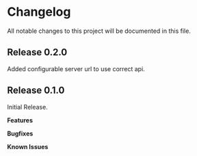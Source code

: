 # Changelog

All notable changes to this project will be documented in this file.

## Release 0.2.0

Added configurable server url to use correct api.

## Release 0.1.0

Initial Release.

**Features**

**Bugfixes**

**Known Issues**

